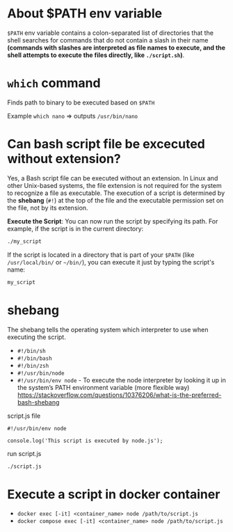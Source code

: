 # About $PATH env variable

`$PATH` env variable contains a colon-separated list of directories that the shell searches for commands that do not contain a slash in their name **(commands with slashes are interpreted as file names to execute, and the shell attempts to execute the files directly, like `./script.sh`)**.

# `which` command

Finds path to binary to be executed based on `$PATH`

Example `which nano` => outputs `/usr/bin/nano`

# Can bash script file be excecuted without extension?

Yes, a Bash script file can be executed without an extension. In Linux and other Unix-based systems, the file extension is not required for the system to recognize a file as executable. The execution of a script is determined by the **shebang** (`#!`) at the top of the file and the executable permission set on the file, not by its extension.

**Execute the Script**:
   You can now run the script by specifying its path. For example, if the script is in the current directory:
   ```bash
   ./my_script
   ```

   If the script is located in a directory that is part of your `$PATH` (like `/usr/local/bin/` or `~/bin/`), you can execute it just by typing the script's name:
   ```bash
   my_script
   ```
# shebang

The shebang tells the operating system which interpreter to use when executing the script.

- `#!/bin/sh`
- `#!/bin/bash`
- `#!/bin/zsh`
- `#!/usr/bin/node`
- `#!/usr/bin/env node` - To execute the node interpreter by looking it up in the system’s PATH environment variable (more flexible way)
   https://stackoverflow.com/questions/10376206/what-is-the-preferred-bash-shebang

script.js file
```node
#!/usr/bin/env node

console.log('This script is executed by node.js');
```

run script.js
```bash
./script.js
```

# Execute a script in docker container

- `docker exec [-it] <container_name> node /path/to/script.js`
- `docker compose exec [-it] <container_name> node /path/to/script.js`
